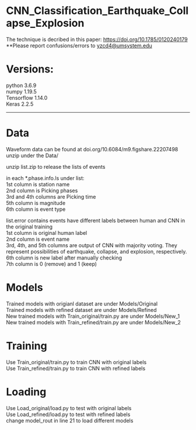 # CNN_Classification_Earthquake_Collapse_Explosion

The technique is decribed in this paper: https://doi.org/10.1785/0120240179
**Please report confusions/errors to yzcd4@umsystem.edu 

# Versions:
python 3.6.9 \
numpy 1.19.5 \
Tensorflow 1.14.0 \
Keras 2.2.5 

------------------------------------

# Data

Waveform data can be found at doi.org/10.6084/m9.figshare.22207498 \
	unzip under the Data/

unzip list.zip to release the lists of events 

in each *.phase.info.ls under list: \
	1st column is station name \
 	2nd column is Picking phases \
	3rd and 4th columns are Picking time \
	5th column is magnitude \
	6th column is event type 
    
list.error contains events have different labels between human and CNN in the original training \
    1st column is original human label \
    2nd column is event name \
    3rd, 4th, and 5th columns are output of CNN with majority voting. They represent possibilities of earthquake, collapse, and explosion, respectively. \
    6th column is new label after manually checking \
    7th column is 0 (remove) and 1 (keep)

# Models

Trained models with origianl dataset are under Models/Original \
Trained models with refined dataset are under Models/Refined \
New trained models with Train_original/train.py are under Models/New_1 \
New trained models with Train_refined/train.py are under Models/New_2 

# Training

Use Train_original/train.py to train CNN with original labels \
Use Train_refined/train.py to train CNN with refined labels

# Loading

Use Load_original/load.py to test with original labels \
Use Load_refined/load.py to test with refined labels \
change model_rout in line 21 to load different models
